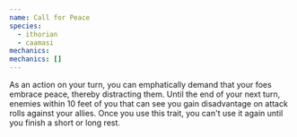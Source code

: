 ```yaml
---
name: Call for Peace
species:
  - ithorian
  - caamasi
mechanics:
mechanics: []
---
```

As an action on your turn, you can emphatically demand that your foes embrace peace, thereby distracting them. Until the end of your next turn, enemies within 10 feet of you that can see you gain disadvantage on attack rolls against your allies. Once you use this trait, you can't use it again until you finish a short or long rest.
